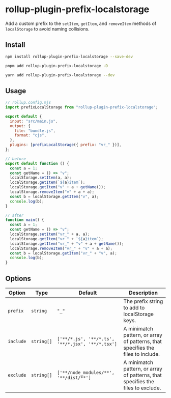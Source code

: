 # rollup-plugin-prefix-localstorage

Add a custom prefix to the `setItem`, `getItem`, and `removeItem` methods of `localStorage` to avoid naming collisions.

## Install

```bash
npm install rollup-plugin-prefix-localstorage --save-dev
```

```bash
pnpm add rollup-plugin-prefix-localstorage -D
```

```bash
yarn add rollup-plugin-prefix-localstorage --dev
```

## Usage

```js
// rollup.config.mjs
import prefixLocalStorage from "rollup-plugin-prefix-localstorage";

export default {
  input: "src/main.js",
  output: {
    file: "bundle.js",
    format: "cjs",
  },
  plugins: [prefixLocalStorage({ prefix: "vr_" })],
};
```

```js
// before
export default function () {
  const a = 1;
  const getName = () => "v";
  localStorage.setItem(a, a);
  localStorage.getItem(`${a}item`);
  localStorage.getItem("v" + a + getName());
  localStorage.removeItem("v" + a + a);
  const b = localStorage.getItem("v", a);
  console.log(b);
}

// after
function main() {
  const a = 1;
  const getName = () => "v";
  localStorage.setItem("vr_" + a, a);
  localStorage.getItem("vr_" + `${a}item`);
  localStorage.getItem("vr_" + "v" + a + getName());
  localStorage.removeItem("vr_" + "v" + a + a);
  const b = localStorage.getItem("vr_" + "v", a);
  console.log(b);
}
```

## Options

| Option    | Type       | Default                                          | Description                                                                     |
| --------- | ---------- | ------------------------------------------------ | ------------------------------------------------------------------------------- |
| `prefix`  | `string`   | `"_"`                                            | The prefix string to add to localStorage keys.                                  |
| `include` | `string[]` | `['**/*.js', '**/*.ts', '**/*.jsx', '**/*.tsx']` | A minimatch pattern, or array of patterns, that specifies the files to include. |
| `exclude` | `string[]` | `['**/node_modules/**', '**/dist/**']`           | A minimatch pattern, or array of patterns, that specifies the files to exclude. |
